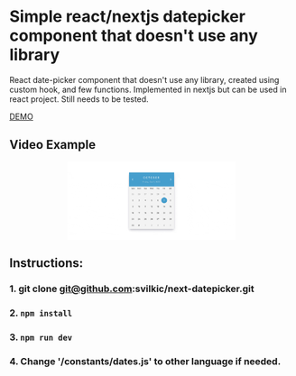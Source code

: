 # Simple react/nextjs datepicker component that doesn't use any library

React date-picker component that doesn't use any library, created using custom hook, and few functions. Implemented in nextjs but can be used in react project.
Still needs to be tested.

[DEMO](https://next-datepicker.netlify.app/)

## Video Example
<div align="center">
    <img src="./datepicker-video.gif" alt="Datepicker Example Video" width="59%" align="center" />
</div>

## Instructions:

### 1. git clone git@github.com:svilkic/next-datepicker.git

### 2. `npm install`

### 3. `npm run dev`

### 4. Change '/constants/dates.js' to other language if needed.